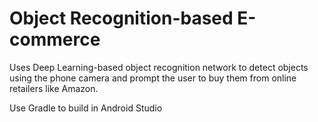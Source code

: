 # Object Recognition-based E-commerce
 Uses Deep Learning-based object recognition network to detect objects using the phone camera and prompt the user to buy them from online retailers like Amazon.

Use Gradle to build in Android Studio
